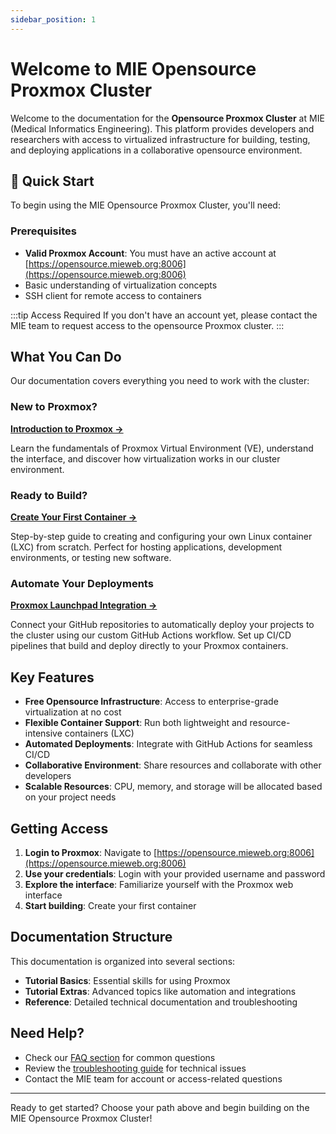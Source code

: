 ```yaml
---
sidebar_position: 1
---
```


# Welcome to MIE Opensource Proxmox Cluster

Welcome to the documentation for the **Opensource Proxmox Cluster** at MIE (Medical Informatics Engineering). This platform provides developers and researchers with access to virtualized infrastructure for building, testing, and deploying applications in a collaborative opensource environment.

## 🚀 Quick Start

To begin using the MIE Opensource Proxmox Cluster, you'll need:

### Prerequisites

- **Valid Proxmox Account**: You must have an active account at [https://opensource.mieweb.org:8006](https://opensource.mieweb.org:8006)
- Basic understanding of virtualization concepts
- SSH client for remote access to containers

:::tip Access Required
If you don't have an account yet, please contact the MIE team to request access to the opensource Proxmox cluster.
:::

## What You Can Do

Our documentation covers everything you need to work with the cluster:

### New to Proxmox?
**[Introduction to Proxmox →](/docs/tutorial-basics/proxmox-intro)**

Learn the fundamentals of Proxmox Virtual Environment (VE), understand the interface, and discover how virtualization works in our cluster environment.

### Ready to Build?
**[Create Your First Container →](/docs/tutorial-basics/create-container)**

Step-by-step guide to creating and configuring your own Linux container (LXC) from scratch. Perfect for hosting applications, development environments, or testing new software.

### Automate Your Deployments
**[Proxmox Launchpad Integration →](/docs/tutorial-extras/github-actions-deployment)**

Connect your GitHub repositories to automatically deploy your projects to the cluster using our custom GitHub Actions workflow. Set up CI/CD pipelines that build and deploy directly to your Proxmox containers.

## Key Features

- **Free Opensource Infrastructure**: Access to enterprise-grade virtualization at no cost
- **Flexible Container Support**: Run both lightweight and resource-intensive containers (LXC) 
- **Automated Deployments**: Integrate with GitHub Actions for seamless CI/CD
- **Collaborative Environment**: Share resources and collaborate with other developers
- **Scalable Resources**: CPU, memory, and storage will be allocated based on your project needs

## Getting Access

1. **Login to Proxmox**: Navigate to [https://opensource.mieweb.org:8006](https://opensource.mieweb.org:8006)
2. **Use your credentials**: Login with your provided username and password
3. **Explore the interface**: Familiarize yourself with the Proxmox web interface
4. **Start building**: Create your first container

## Documentation Structure

This documentation is organized into several sections:

- **Tutorial Basics**: Essential skills for using Proxmox
- **Tutorial Extras**: Advanced topics like automation and integrations
- **Reference**: Detailed technical documentation and troubleshooting

## Need Help?

- Check our [FAQ section](/docs/tutorial-extras/faq) for common questions
- Review the [troubleshooting guide](/docs/tutorial-extras/troubleshooting) for technical issues
- Contact the MIE team for account or access-related questions

---

Ready to get started? Choose your path above and begin building on the MIE Opensource Proxmox Cluster!
